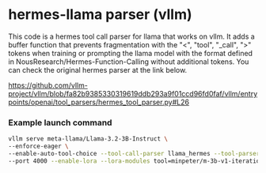 # hermes-llama parser (vllm)

This code is a hermes tool call parser for llama that works on vllm.
It adds a buffer function that prevents fragmentation with the "<", "tool", "_call", ">" tokens when training or prompting the llama model with the format defined in NousResearch/Hermes-Function-Calling without additional tokens.
You can check the original hermes parser at the link below.

https://github.com/vllm-project/vllm/blob/fa82b9385330319619ddb293a9f01ccd96fd0faf/vllm/entrypoints/openai/tool_parsers/hermes_tool_parser.py#L26


### Example launch command

```sh
vllm serve meta-llama/Llama-3.2-3B-Instruct \
--enforce-eager \
--enable-auto-tool-choice --tool-call-parser llama_hermes --tool-parser-plugin <<this_cloned_repo_path>>/lh_tool_parser.py  \
--port 4000 --enable-lora --lora-modules tool=minpeter/m-3b-v1-iteration-00-sf-xlam-10
```
